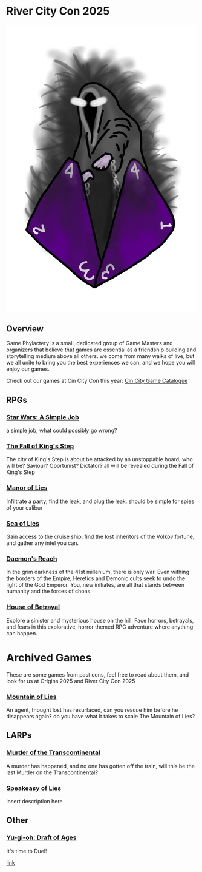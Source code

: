 # River City Con 2025
![Game Phylactery](assets/game_logo_dark.png)
## Overview
Game Phylactery is a small, dedicated group of Game Masters and organizers that believe that games are essential as a friendship building and storytelling medium above all others. we come from many walks of live, but we all unite to bring you the best experiences we can, and we hope you will enjoy our games.

Check out our games at Cin City Con this year: [Cin City Game Catalogue](https://tabletop.events/conventions/cincitycon-2024-tabletop-gaming-convention/schedule#?user_id=99C9CCC0-94E6-11EC-BD3F-AA97C452AE38)

## RPGs



### [Star Wars: A Simple Job](simplejob.md)

 a simple job, what could possibly go wrong?


### [The Fall of King's Step](kingstep.md)
  
  The city of King's Step is about be attacked by an unstoppable hoard, who will be? Saviour? Oportunist? Dictator? all will be revealed during the Fall of King's Step


### [Manor of Lies](manor.md)

 Infiltrate a party, find the leak, and plug the leak. should be simple for spies of your calibur

### [Sea of Lies](sea.md)

 Gain access to the cruise ship, find the lost inheritors of the Volkov fortune, and gather any intel you can. 

 ### [Daemon's Reach](dark.md)

 In the grim darkness of the 41st millenium, there is only war. Even withing the borders of the Empire, Heretics and Demonic cults seek to undo the light of the God Emperor. You, new initiates, are all that stands between humanity and the forces of choas.

 ### [House of Betrayal](betrayal.md)

Explore a sinister and mysterious house on the hill. Face horrors, betrayals, and fears in this explorative, horror themed RPG adventure where anything can happen. 

# Archived Games

These are some games from past cons, feel free to read about them, and look for us at Origins 2025 and River City Con 2025

### [Mountain of Lies](mountain.md)

  An agent, thought lost has resurfaced, can you rescue him before he disappears again? do you have what it takes to scale The Mountain of Lies?

  ## LARPs

### [Murder of the Transcontinental](murder.md)

A murder has happened, and no one has gotten off the train, will this be the last Murder on the Transcontinental?

### [Speakeasy of Lies](speakeasy.md)
  
insert description here
  
## Other

### [Yu-gi-oh: Draft of Ages](draftofages.md)

It's time to Duel!

[link](popup.html)

